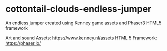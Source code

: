 # cottontail-clouds-endless-jumper
 An endless jumper created using Kenney game assets and Phaser3 HTML5 framework

 Art and sound Assets: https://www.kenney.nl/assets
 HTML 5 Framework: https://phaser.io/
